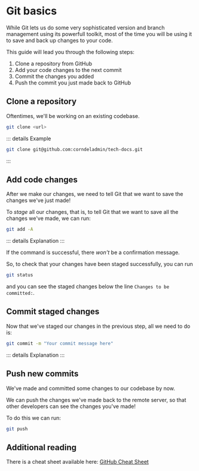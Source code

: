 # Git basics

While Git lets us do some very sophisticated version and branch management using its powerfull toolkit, most of the time you will be using it to save and back up changes to your code.

This guide will lead you through the following steps:

1. Clone a repository from GitHub
2. Add your code changes to the next commit
3. Commit the changes you added
4. Push the commit you just made back to GitHub

## Clone a repository

Oftentimes, we'll be working on an existing codebase.

```bash
git clone <url>
```

::: details Example
```bash
git clone git@github.com:corndeladmin/tech-docs.git
```
:::

## Add code changes

After we make our changes, we need to tell Git that we want to save the changes we've just made!

To _stage_ all our changes, that is, to tell Git that we want to save all the changes we've made, we can run:

```bash
git add -A
```

::: details Explanation
:::

If the command is successful, there _won't_ be a confirmation message.

So, to check that your changes have been staged successfully, you can run

```bash
git status
```

and you can see the staged changes below the line `Changes to be committed:`.

## Commit staged changes

Now that we've staged our changes in the previous step, all we need to do is:

```bash
git commit -m "Your commit message here"
```

::: details Explanation
:::


## Push new commits

We've made and committed some changes to our codebase by now.

We can push the changes we've made back to the remote server, so that other developers can see the changes you've made!

To do this we can run:

```bash
git push
```

## Additional reading

There is a cheat sheet available here:
[GitHub Cheat Sheet](https://training.github.com/downloads/github-git-cheat-sheet/)
